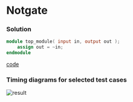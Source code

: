 # Notgate
### Solution
```Verilog
module top_module( input in, output out );
	assign out = ~in;
endmodule
```
[code](5.v)

### Timing diagrams for selected test cases
![result]()
